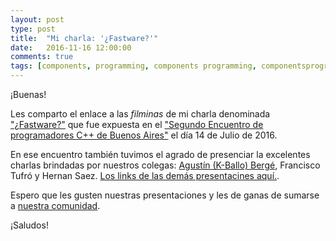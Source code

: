 ```yaml
---
layout: post
type: post
title:  "Mi charla: '¿Fastware?'"
date:   2016-11-16 12:00:00
comments: true
tags: [components, programming, components programming, componentsprogramming, stepanov, knuth, stroustrup, generic, genericprogramming, generic programming, genericity, concepts, math, mathematics, elements, eop, contracts, performance, c++, cpp, c, java, dotnet, c#, csharp, python, ruby, javascript, haskell, dlang, rust, golang, eiffel, templates, metaprogramming, book, fmgp]
---
```


¡Buenas!

Les comparto el enlace a las *filminas* de mi charla denominada ["¿Fastware?"](http://es.slideshare.net/FernandoPelliccioni/fastware-64059921) que fue expuesta en el ["Segundo Encuentro de programadores C++ de Buenos Aires"](https://www.meetup.com/cpp-ba/events/232269015/) el día 14 de Julio de 2016.

En ese encuentro también tuvimos el agrado de presenciar la excelentes charlas brindadas por nuestros colegas: [Agustín (K-Ballo) Bergé](talesofcpp.fusionfenix.com), Francisco Tufró y Hernan Saez. [Los links de las demás presentacines aquí.](https://www.meetup.com/cpp-ba/pages/20784343/Presentaciones/).

Espero que les gusten nuestras presentaciones y les de ganas de sumarse a [nuestra comunidad](www.meetup.com/cpp-ba/).

¡Saludos!

